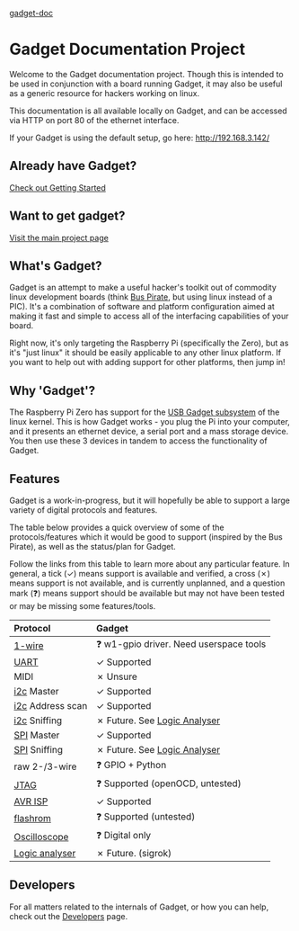 [gadget-doc](/README.md)

# Gadget Documentation Project

Welcome to the Gadget documentation project. Though this is intended
to be used in conjunction with a board running Gadget, it may also be
useful as a generic resource for hackers working on linux.

This documentation is all available locally on Gadget, and can be
accessed via HTTP on port 80 of the ethernet interface.

If your Gadget is using the default setup, go here: http://192.168.3.142/

## Already have Gadget?

[Check out Getting Started](/getting-started/index.md)

## Want to get gadget?

[Visit the main project page](/dev/null)

## What's Gadget?

Gadget is an attempt to make a useful hacker's toolkit out of
commodity linux development boards (think
[Bus Pirate](http://dangerousprototypes.com/docs/Bus_Pirate), but
using linux instead of a PIC). It's a combination of software and
platform configuration aimed at making it fast and simple to access
all of the interfacing capabilities of your board.

Right now, it's only targeting the Raspberry Pi (specifically the
Zero), but as it's "just linux" it should be easily applicable to any
other linux platform. If you want to help out with adding support for
other platforms, then jump in!

## Why 'Gadget'?

The Raspberry Pi Zero has support for the [USB Gadget
subsystem](https://lwn.net/Articles/395712/) of the linux kernel. This
is how Gadget works - you plug the Pi into your computer, and it
presents an ethernet device, a serial port and a mass storage device.
You then use these 3 devices in tandem to access the functionality of
Gadget.

## Features

Gadget is a work-in-progress, but it will hopefully be able to support
a large variety of digital protocols and features.

The table below provides a quick overview of some of the
protocols/features which it would be good to support (inspired by the
Bus Pirate), as well as the status/plan for Gadget.

Follow the links from this table to learn more about any particular
feature. In general, a tick (✓) means support is available and
verified, a cross (✗) means support is not available, and is currently
unplanned, and a question mark (❓) means support should be available
but may not have been tested or may be missing some features/tools.

|  Protocol                         | Gadget                                         |
|:----------------------------------|:-----------------------------------------------|
| [1-wire](/1-wire/index.md)        | ❓ w1-gpio driver. Need userspace tools         |
| [UART](uart/index.md)             | ✓ Supported                                    |
| MIDI                              | ✗ Unsure                                       |
| [i2c](i2c/index.md) Master        | ✓ Supported                                    |
| [i2c](i2c/index.md) Address scan  | ✓ Supported                                    |
| [i2c](i2c/index.md) Sniffing      | ✗ Future. See [Logic Analyser](logic/index.md) |
| [SPI](spi/index.md) Master        | ✓ Supported                                    |
| [SPI](spi/index.md) Sniffing      | ✗ Future. See [Logic Analyser](logic/index.md) |
| raw 2-/3-wire                     | ❓ GPIO + Python                                |
| [JTAG](jtag/index.md)             | ❓ Supported (openOCD, untested)                |
| [AVR ISP](avrisp/index.md)        | ✓ Supported                                    |
| [flashrom](flashrom/index.md)     | ❓ Supported (untested)                         |
| [Oscilloscope](piscope/index.md)  | ❓ Digital only                                 |
| [Logic analyser](logic/index.md)  | ✗ Future. (sigrok)                             |

## Developers

For all matters related to the internals of Gadget, or how you can
help, check out the [Developers](/developers/index.md) page.
